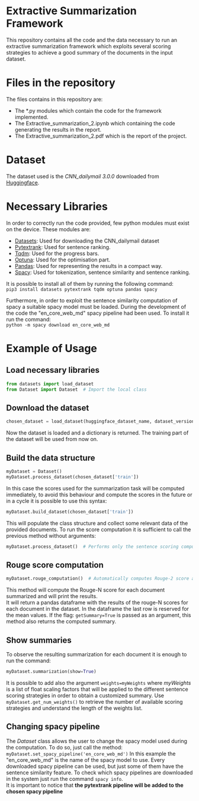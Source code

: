 # Extractive Summarization Framework
This repository contains all the code and the data necessary to run an extractive
summarization framework which exploits several scoring strategies to achieve a 
good summary of the documents in the input dataset.

# Files in the repository
The files contains in this repository are:
- The *.py modules which contain the code for the framework implemented.
- The Extractive_summarization_2.ipynb which containing the code generating the results in the report.
- The Extractive_summarization_2.pdf which is the report of the project.

# Dataset
The dataset used is the _CNN\_dailymail 3.0.0_ downloaded from
[Huggingface](https://huggingface.co/datasets/cnn_dailymail).

# Necessary Libraries
In order to correctly run the code provided, few python modules must exist
on the device. These modules are:
- [Datasets](https://huggingface.co/datasets/cnn_dailymail): Used for downloading the CNN\_dailymail dataset
- [Pytextrank](https://pypi.org/project/pytextrank/): Used for sentence ranking.
- [Tqdm](https://pypi.org/project/tqdm/): Used for the progress bars.
- [Optuna](https://optuna.org/): Used for the optimisation part.
- [Pandas](https://pandas.pydata.org/): Used for representing the results in a compact way.
- [Spacy](https://spacy.io/): Used for tokenization, sentence similarity and sentence ranking.

It is possible to install all of them by running the following command:  
`pip3 install datasets pytextrank tqdm optuna pandas spacy`

Furthermore, in order to exploit the sentence similarity computation of spacy a suitable spacy model must be loaded.
During the development of the code the "en_core_web_md" spacy pipeline had been used. To install it run the command:  
`python -m spacy download en_core_web_md`

# Example of Usage
## Load necessary libraries
```python
from datasets import load_dataset
from Dataset import Dataset  # Import the local class
```
## Download the dataset
```python
chosen_dataset = load_dataset(huggingface_dataset_name, dataset_version)
```
Now the dataset is loaded and a dictionary is returned. The training part of the dataset will be used from now on.
## Build the data structure
```python
myDataset = Dataset()
myDataset.process_dataset(chosen_dataset['train'])
```
In this case the scores used for the summarization task will be computed immediately, to avoid
this behaviour and compute the scores in the future or in a cycle
it is possible to use this syntax:
```python
myDataset.build_dataset(chosen_dataset['train'])
```
This will populate the class structure and collect some relevant data of the provided documents.
To run the score computation it is sufficient to call the previous method without arguments:  
```python
myDataset.process_dataset()  # Performs only the sentence scoring computation
```
## Rouge score computation
```python
myDataset.rouge_computation()  # Automatically computes Rouge-2 score and prints them
```
This method will compute the Rouge-N score for each document summarized and will print the results.  
It will return a pandas dataframe with the results of the rouge-N scores for each document in the
dataset. In the dataframe the last row is reserved for the mean values.
If the flag: `getSummary=True` is passed as an argument, this method also returns the computed
summary.

## Show summaries
To observe the resulting summarization for each document it is enough to run the command:  
```python
myDataset.summarization(show=True)
```
It is possible to add also the argument `weights=myWeights` where _myWeights_ is a list of float scaling factors that 
will be applied to the different sentence scoring strategies in order to obtain a customized summary.
Use `myDataset.get_num_weights()` to retrieve the number of available scoring strategies and understand the length of the
weights list.

## Changing spacy pipeline
The _Dataset_ class allows the user to change the spacy model used during the computation. To do so, just call the method:  
`myDataset.set_spacy_pipeline('en_core_web_md')`
In this example the "en_core_web_md" is the name of the spacy model to use.
Every downloaded spacy pipeline can be used, but just some of them have the sentence similarity feature.
To check which spacy pipelines are downloaded in the system just run the command `spacy info`.  
It is important to notice that **the pytextrank pipeline will be added to the chosen spacy pipeline**
